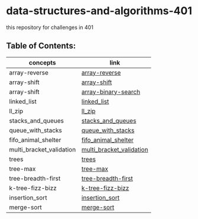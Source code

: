 # data-structures-and-algorithms-401

this repository for challenges in 401

## Table of Contents:

concepts | link
------------ | -------------
 array-reverse |[array-reverse](https://obada-gh.github.io/data-structures-and-algorithms-401/array-reverse/)
 array-shift |[array-shift](https://obada-gh.github.io/data-structures-and-algorithms-401/array-shift/)
 array-shift |[array-binary-search](https://obada-gh.github.io/data-structures-and-algorithms-401/array-binary-search/)
 linked_list |[linked_list](https://obada-gh.github.io/data-structures-and-algorithms-401/Data-Structures/python/linked_list/)
 ll_zip |[ll_zip](https://obada-gh.github.io/data-structures-and-algorithms-401/challenges/ll_zip/)
 stacks_and_queues |[stacks_and_queues](https://obada-gh.github.io/data-structures-and-algorithms-401/Data-Structures/python/stacks_and_queues/)
 queue_with_stacks |[queue_with_stacks](https://obada-gh.github.io/data-structures-and-algorithms-401/challenges/queue_with_stacks/)
 fifo_animal_shelter |[fifo_animal_shelter](https://obada-gh.github.io/data-structures-and-algorithms-401/challenges/fifo_animal_shelter/)
 multi_bracket_validation |[multi_bracket_validation](https://obada-gh.github.io/data-structures-and-algorithms-401/challenges/multi_bracket_validation/)
 trees |[trees](https://obada-gh.github.io/data-structures-and-algorithms-401/Data-Structures/python/trees/)
 tree-max |[tree-max](https://obada-gh.github.io/data-structures-and-algorithms-401/Data-Structures/python/trees/)
 tree-breadth-first |[tree-breadth-first](https://obada-gh.github.io/data-structures-and-algorithms-401/Data-Structures/python/trees/)
 k-tree-fizz-bizz |[k-tree-fizz-bizz](https://obada-gh.github.io/data-structures-and-algorithms-401/Data-Structures/python/k-tree/)
 insertion_sort |[insertion_sort](https://obada-gh.github.io/data-structures-and-algorithms-401/challenges/Insertion-Sort/)
 merge-sort |[merge-sort](https://obada-gh.github.io/data-structures-and-algorithms-401/challenges/merge-sort/)

